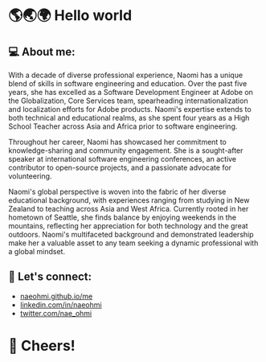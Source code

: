 # 🌎🌏🌍 Hello world

## 💻 About me:

With a decade of diverse professional experience, Naomi has a unique blend of skills in software engineering and education. Over the past five years, she has excelled as a Software Development Engineer at Adobe on the Globalization, Core Services team, spearheading internationalization and localization efforts for Adobe products. Naomi's expertise extends to both technical and educational realms, as she spent four years as a High School Teacher across Asia and Africa prior to software engineering.

Throughout her career, Naomi has showcased her commitment to knowledge-sharing and community engagement. She is a sought-after speaker at international software engineering conferences, an active contributor to open-source projects, and a passionate advocate for volunteering.

Naomi's global perspective is woven into the fabric of her diverse educational background, with experiences ranging from studying in New Zealand to teaching across Asia and West Africa. Currently rooted in her hometown of Seattle, she finds balance by enjoying weekends in the mountains, reflecting her appreciation for both technology and the great outdoors. Naomi's multifaceted background and demonstrated leadership make her a valuable asset to any team seeking a dynamic professional with a global mindset.


## 🎉 Let's connect:

- [naeohmi.github.io/me](https://naeohmi.github.io/me/)
- [linkedin.com/in/naeohmi](https://linkedin.com/in/naeohmi)
- [twitter.com/nae_ohmi](https://twitter.com/nae_ohmi)


# 🥂 Cheers!
